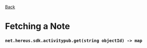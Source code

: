 [Back](README.md)

# Fetching a Note

### `net.hereus.sdk.activitypub.get(string objectId) -> map`

